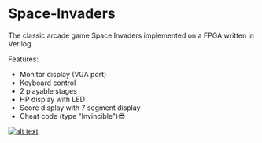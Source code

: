 # Space-Invaders

The classic arcade game Space Invaders implemented on a FPGA written in Verilog.

Features:
- Monitor display (VGA port)
- Keyboard control
- 2 playable stages
- HP display with LED
- Score display with 7 segment display
- Cheat code (type "Invincible")😎

[![alt text](https://img.youtube.com/vi/iMPakjeiBS4/0.jpg)](https://youtu.be/iMPakjeiBS4)